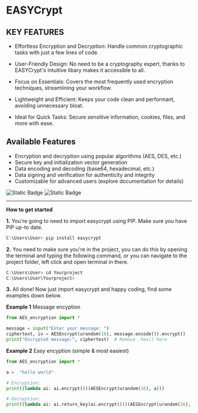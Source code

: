 # EASYCrypt

## **KEY FEATURES**

- Effortless Encryption and Decryption: Handle common cryptographic tasks with just a few lines of code.

- User-Friendly Design: No need to be a cryptography expert, thanks to EASYCrypt's intuitive libary makes it accessible to all.

- Focus on Essentials: Covers the most frequently used encryption techniques, streamlining your workflow.

- Lightweight and Efficient: Keeps your code clean and performant, avoiding unnecessary bloat.

- Ideal for Quick Tasks: Secure sensitive information, cookies, files, and more with ease.

## **Available Features**

- Encryption and decryption using popular algorithms (AES, DES, etc.)
- Secure key and initialization vector generation
- Data encoding and decoding (base64, hexadecimal, etc.)
- Data signing and verification for authenticity and integrity
- Customizable for advanced users (explore documentation for details)

![Static Badge](https://img.shields.io/badge/version-v1.0.0-blue?style=flat&logoColor=grey&labelColor=grey&color=blue) ![Static Badge](https://img.shields.io/badge/Python-v3.12.0-blue?labelColor=yellow)



----
**How to get started**


**1.** You're going to need to import easycrypt using PIP. Make sure you have PIP up-to date.
```cs
C:\Users\User> pip install easycrypt
```

**2.** You need to make sure you're in the project, you can do this by opening the terminal and typing the following command, or you can navigate to the project folder, left click and open terminal in there.
```cs
C:\Users\User> cd Yourproject
C:\Users\User\Yourproject>
```

**3.** All done! Now just import easycrypt and happy coding, find some examples down below.


**Example 1** Message encyption
```python
from AES_encryption import *

message = input("Enter your message: ")
ciphertext, iv = AESEncrypt(urandom(16), message.encode()).encrypt()
print("Encrypted message:", ciphertext)  # Remove .hex() here

```

**Example 2** Easy encyption (simple & most easiest)
```python
from AES_encryption import *

a =  "hello world"

# Encryption:
print((lambda ai: ai.encrypt())(AESEncrypt(urandom(16), a)))

# Decryption:
print((lambda ai: ai.return_key(ai.encrypt()))(AESEncrypt(urandom(16), a)))

```
